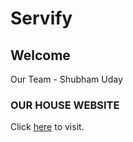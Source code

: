 # Servify
## Welcome

 Our Team - 
Shubham 
Uday 

### OUR HOUSE WEBSITE

Click [here](https://iamshubhamhere.github.io/Servify/) to visit.

